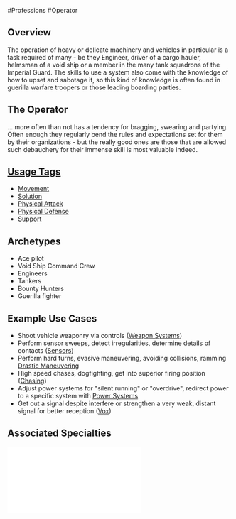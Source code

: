 #Professions #Operator
## Overview
The operation of heavy or delicate machinery and vehicles in particular is a task required of many - be they Engineer, driver of a cargo hauler, helmsman of a void ship or a member in the many tank squadrons of the Imperial Guard. The skills to use a system also come with the knowledge of how to upset and sabotage it, so this kind of knowledge is often found in guerilla warfare troopers or those leading boarding parties.

## The Operator
... more often than not has a tendency for bragging, swearing and partying. Often enough they regularly bend the rules and expectations set for them by their organizations - but the really good ones are those that are allowed such debauchery for their immense skill is most valuable indeed.

## [Usage Tags](/SkillSystem/Usage%20Tag.md)
- [Movement](/SkillSystem/Tags/Movement.md)
- [Solution](/SkillSystem/Tags/Solution.md)
- [Physical Attack](/SkillSystem/Tags/Physical%20Attack.md)
- [Physical Defense](/SkillSystem/Tags/Physical%20Defense.md)
- [Support](/SkillSystem/Tags/Support.md)

## Archetypes 
- Ace pilot
- Void Ship Command Crew
- Engineers
- Tankers
- Bounty Hunters
- Guerilla fighter

## Example Use Cases
- Shoot vehicle weaponry via controls ([Weapon Systems](/SkillSystem/Specialties/Weapon%20Systems.md))
- Perform sensor sweeps, detect irregularities, determine details of contacts ([Sensors](/SkillSystem/Specialties/Sensors.md))
- Perform hard turns, evasive maneuvering, avoiding collisions, ramming [Drastic Maneuvering](/SkillSystem/Specialties/Drastic%20Maneuvering.md)
- High speed chases, dogfighting, get into superior firing position ([Chasing](/SkillSystem/Specialties/Chasing.md))
- Adjust power systems for "silent running" or "overdrive", redirect power to a specific system with [Power Systems](/SkillSystem/Specialties/Power%20Systems.md)
- Get out a signal despite interfere or strengthen a very weak, distant signal for better reception ([Vox](/SkillSystem/Specialties/Vox.md))

## Associated Specialties
![](</SkillSystem/Specialties/Operator Specialties.md>)